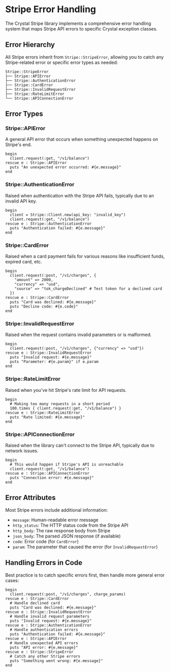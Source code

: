 # Stripe Error Handling

The Crystal Stripe library implements a comprehensive error handling system that maps Stripe API errors to specific Crystal exception classes.

## Error Hierarchy

All Stripe errors inherit from `Stripe::StripeError`, allowing you to catch any Stripe-related error or specific error types as needed:

```
Stripe::StripeError
├── Stripe::APIError
├── Stripe::AuthenticationError
├── Stripe::CardError
├── Stripe::InvalidRequestError
├── Stripe::RateLimitError
└── Stripe::APIConnectionError
```

## Error Types

### Stripe::APIError

A general API error that occurs when something unexpected happens on Stripe's end.

```crystal
begin
  client.request(:get, "/v1/balance")
rescue e : Stripe::APIError
  puts "An unexpected error occurred: #{e.message}"
end
```

### Stripe::AuthenticationError

Raised when authentication with the Stripe API fails, typically due to an invalid API key.

```crystal
begin
  client = Stripe::Client.new(api_key: "invalid_key")
  client.request(:get, "/v1/balance")
rescue e : Stripe::AuthenticationError
  puts "Authentication failed: #{e.message}"
end
```

### Stripe::CardError

Raised when a card payment fails for various reasons like insufficient funds, expired card, etc.

```crystal
begin
  client.request(:post, "/v1/charges", {
    "amount" => 2000,
    "currency" => "usd",
    "source" => "tok_chargeDeclined" # Test token for a declined card
  })
rescue e : Stripe::CardError
  puts "Card was declined: #{e.message}"
  puts "Decline code: #{e.code}"
end
```

### Stripe::InvalidRequestError

Raised when the request contains invalid parameters or is malformed.

```crystal
begin
  client.request(:post, "/v1/charges", {"currency" => "usd"})
rescue e : Stripe::InvalidRequestError
  puts "Invalid request: #{e.message}"
  puts "Parameter: #{e.param}" if e.param
end
```

### Stripe::RateLimitError

Raised when you've hit Stripe's rate limit for API requests.

```crystal
begin
  # Making too many requests in a short period
  100.times { client.request(:get, "/v1/balance") }
rescue e : Stripe::RateLimitError
  puts "Rate limited: #{e.message}"
end
```

### Stripe::APIConnectionError

Raised when the library can't connect to the Stripe API, typically due to network issues.

```crystal
begin
  # This would happen if Stripe's API is unreachable
  client.request(:get, "/v1/balance")
rescue e : Stripe::APIConnectionError
  puts "Connection error: #{e.message}"
end
```

## Error Attributes

Most Stripe errors include additional information:

- `message`: Human-readable error message
- `http_status`: The HTTP status code from the Stripe API
- `http_body`: The raw response body from Stripe
- `json_body`: The parsed JSON response (if available)
- `code`: Error code (for `CardError`)
- `param`: The parameter that caused the error (for `InvalidRequestError`)

## Handling Errors in Code

Best practice is to catch specific errors first, then handle more general error cases:

```crystal
begin
  client.request(:post, "/v1/charges", charge_params)
rescue e : Stripe::CardError
  # Handle declined card
  puts "Card was declined: #{e.message}"
rescue e : Stripe::InvalidRequestError
  # Handle invalid request parameters
  puts "Invalid request: #{e.message}"
rescue e : Stripe::AuthenticationError
  # Handle authentication errors
  puts "Authentication failed: #{e.message}"
rescue e : Stripe::APIError
  # Handle unexpected API errors
  puts "API error: #{e.message}"
rescue e : Stripe::StripeError
  # Catch any other Stripe errors
  puts "Something went wrong: #{e.message}"
end
```
